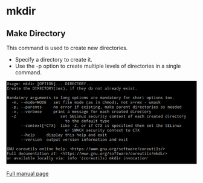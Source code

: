 # mkdir

## Make Directory

This command is used to create new directories. 

* Specify a directory to create it. 
* Use the -p option to create multiple levels of directories in a single command. 

![](/Images/mkdir.PNG)

[Full manual page](http://man7.org/linux/man-pages/man1/mkdir.1.html)